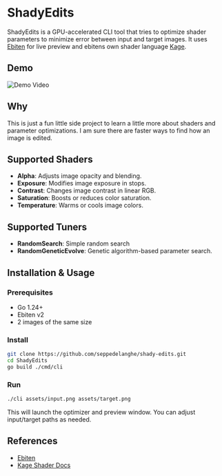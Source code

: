 # ShadyEdits

ShadyEdits is a GPU-accelerated CLI tool that tries to optimize shader parameters to minimize error between input and target images. It uses [Ebiten](https://ebiten.org/) for live preview and ebitens own shader language [Kage](https://ebiten.org/documents/shader.html).

## Demo

![Demo Video](demo.gif)

## Why

This is just a fun little side project to learn a little more about shaders and parameter optimizations.
I am sure there are faster ways to find how an image is edited.

## Supported Shaders

- **Alpha**: Adjusts image opacity and blending.
- **Exposure**: Modifies image exposure in stops.
- **Contrast**: Changes image contrast in linear RGB.
- **Saturation**: Boosts or reduces color saturation.
- **Temperature**: Warms or cools image colors.

## Supported Tuners

- **RandomSearch**: Simple random search
- **RandomGeneticEvolve**: Genetic algorithm-based parameter search.

## Installation & Usage

### Prerequisites

- Go 1.24+
- Ebiten v2
- 2 images of the same size

### Install

```sh
git clone https://github.com/seppedelanghe/shady-edits.git
cd ShadyEdits
go build ./cmd/cli
```

### Run

```sh
./cli assets/input.png assets/target.png
```

This will launch the optimizer and preview window. You can adjust input/target paths as needed.


## References

- [Ebiten](https://ebiten.org/)
- [Kage Shader Docs](https://ebiten.org/documents/shader.html)
